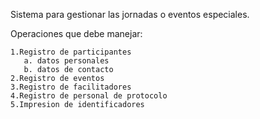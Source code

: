 Sistema para gestionar las jornadas o eventos especiales.

Operaciones que debe manejar:

    1.Registro de participantes
       a. datos personales
       b. datos de contacto
    2.Registro de eventos
    3.Registro de facilitadores
    4.Registro de personal de protocolo
    5.Impresion de identificadores
    
